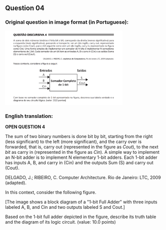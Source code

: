 ## Question 04 ##

### Original question in image format (in Portuguese): ###
<img src="q04-por.png" alt="Question 04 image file" width="75%" height="75%">

### English translation: ###

**OPEN QUESTION 4**

The sum of two binary numbers is done bit by bit, starting from the right (less significant) to the left (more significant), and the carry over is forwarded, that is, carry out (represented in the figure as *Cout*), to the next *bit* as carry in (represented in the figure as *Cin*). A simple way to implement an N-bit adder is to implement N elementary 1-bit adders. Each 1-bit adder has inputs A, B, and carry in (Cin) and the outputs Sum (S) and carry out (Cout).

DELGADO, J.; RIBEIRO, C. Computer Architecture. Rio de Janeiro: LTC, 2009 (adapted).

In this context, consider the following figure.

\[The image shows a block diagram of a "1-bit Full Adder" with three inputs labeled A, B, and Cin and two outputs labeled S and Cout.\]

Based on the 1-bit full adder depicted in the figure, describe its truth table and the diagram of its logic circuit. (value: 10.0 points)
